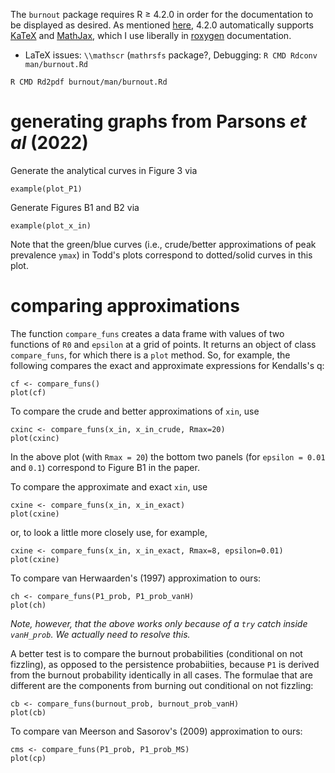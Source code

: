 
The `burnout` package requires R ≥ 4.2.0 in order for the documentation to be displayed as desired.  As mentioned [here](https://cran.r-project.org/doc/manuals/r-devel/NEWS.html), 4.2.0 automatically supports [KaTeX](https://katex.org/docs/support_table.html) and [MathJax](https://www.mathjax.org/), which I use liberally in [roxygen](https://roxygen2.r-lib.org/) documentation.

- LaTeX issues: `\\mathscr` (`mathrsfs` package?, 
   Debugging: `R CMD Rdconv man/burnout.Rd`
   
```
R CMD Rd2pdf burnout/man/burnout.Rd
```

# generating graphs from Parsons _et al_ (2022)

Generate the analytical curves in Figure 3 via
```
example(plot_P1)
```

Generate Figures B1 and B2 via
```
example(plot_x_in)
```
Note that the green/blue curves (i.e., crude/better approximations of
peak prevalence `ymax`) in Todd's plots correspond to dotted/solid
curves in this plot.

# comparing approximations

The function `compare_funs` creates a data frame with values of two
functions of `R0` and `epsilon` at a grid of points.  It returns an
object of class `compare_funs`, for which there is a `plot` method.
So, for example, the following compares the exact and approximate
expressions for Kendalls's q:
```
cf <- compare_funs()
plot(cf)
```

To compare the crude and better approximations of `xin`, use
```
cxinc <- compare_funs(x_in, x_in_crude, Rmax=20)
plot(cxinc)
```
In the above plot (with `Rmax = 20`) the bottom two panels (for
`epsilon = 0.01` and `0.1`) correspond to Figure B1 in the paper.

To compare the approximate and exact `xin`, use
```
cxine <- compare_funs(x_in, x_in_exact)
plot(cxine)
```
or, to look a little more closely use, for example,
```
cxine <- compare_funs(x_in, x_in_exact, Rmax=8, epsilon=0.01)
plot(cxine)
```

To compare van Herwaarden's (1997) approximation to ours:
```
ch <- compare_funs(P1_prob, P1_prob_vanH)
plot(ch)
```
_Note, however, that the above works only because of a `try` catch inside `vanH_prob`.  We actually need to resolve this._

A better test is to compare the burnout probabilities (conditional on
not fizzling), as opposed to the persistence probabiities, because
`P1` is derived from the burnout probability identically in all cases.
The formulae that are different are the components from burning out
conditional on not fizzling:
```
cb <- compare_funs(burnout_prob, burnout_prob_vanH)
plot(cb)
```

To compare van Meerson and Sasorov's (2009) approximation to ours:
```
cms <- compare_funs(P1_prob, P1_prob_MS)
plot(cp)
```

